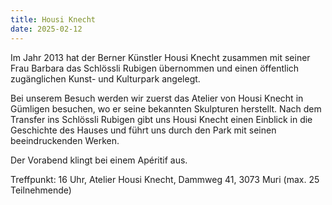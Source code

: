 ```yaml
---
title: Housi Knecht
date: 2025-02-12
---
```


Im Jahr 2013 hat der Berner Künstler Housi Knecht zusammen mit seiner Frau Barbara das Schlössli Rubigen übernommen und einen öffentlich zugänglichen Kunst- und Kulturpark
angelegt.

Bei unserem Besuch werden wir zuerst das Atelier von
Housi Knecht in Gümligen besuchen, wo er seine bekannten
Skulpturen herstellt. Nach dem Transfer ins Schlössli Rubigen
gibt uns Housi Knecht einen Einblick in die Geschichte des
Hauses und führt uns durch den Park mit seinen beeindruckenden Werken.

Der Vorabend klingt bei einem Apéritif aus.

Treffpunkt:
16 Uhr, Atelier Housi Knecht, Dammweg 41, 3073 Muri
(max. 25 Teilnehmende)